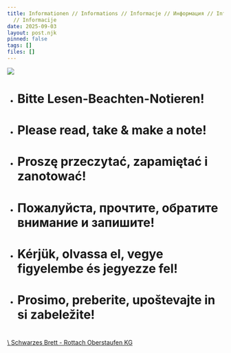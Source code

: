 ```yaml
---
title: Informationen // Informations // Informacje // Информация // Információk
  // Informacije
date: 2025-09-03
layout: post.njk
pinned: false
tags: []
files: []
---
```

![](/uploads/240605_rottach_logo_jpeg_farbig_v02.jpg)

* # Bitte Lesen-Beachten-Notieren!
* # Please read, take & make a note!
* # Proszę przeczytać, zapamiętać i zanotować!
* # Пожалуйста, прочтите, обратите внимание и запишите!
* # Kérjük, olvassa el, vegye figyelembe és jegyezze fel!
* # Prosimo, preberite, upoštevajte in si zabeležite!

# 
[\    Schwarzes Brett - Rottach Oberstaufen KG](https://rottachblechverarbeitung-my.sharepoint.com/:f:/g/personal/luis_rottach_rottach_com/EoDReR-Dl-lBi2xicdX9jGIBR9bj1dfe_F8iLX_6a4fTEw?e=RdQDa5)

[](https://rottachblechverarbeitung-my.sharepoint.com/:f:/g/personal/luis_rottach_rottach_com/EoDReR-Dl-lBi2xicdX9jGIBlR9bg1O_jlGwcac7peA-Xw?e=hbQGd0)
[](https://rottachblechverarbeitung-my.sharepoint.com/:f:/g/personal/luis_rottach_rottach_com/EoDReR-Dl-lBi2xicdX9jGIBlR9bg1O_jlGwcac7peA-Xw?e=uAQFsi)
